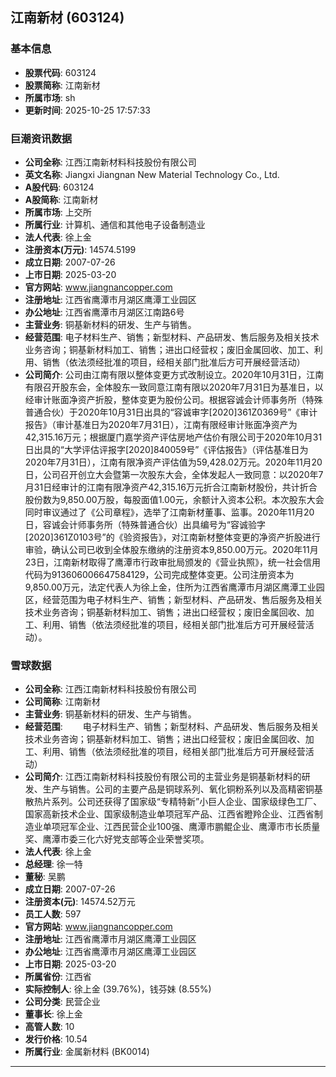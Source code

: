 ## 江南新材 (603124)

### 基本信息

- **股票代码**: 603124
- **股票简称**: 江南新材
- **所属市场**: sh
- **更新时间**: 2025-10-25 17:57:33

### 巨潮资讯数据

- **公司全称**: 江西江南新材料科技股份有限公司
- **英文名称**: Jiangxi Jiangnan New Material Technology Co., Ltd.
- **A股代码**: 603124
- **A股简称**: 江南新材
- **所属市场**: 上交所
- **所属行业**: 计算机、通信和其他电子设备制造业
- **法人代表**: 徐上金
- **注册资本(万元)**: 14574.5199
- **成立日期**: 2007-07-26
- **上市日期**: 2025-03-20
- **官方网站**: www.jiangnancopper.com
- **注册地址**: 江西省鹰潭市月湖区鹰潭工业园区
- **办公地址**: 江西省鹰潭市月湖区江南路6号
- **主营业务**: 铜基新材料的研发、生产与销售。
- **经营范围**: 电子材料生产、销售；新型材料、产品研发、售后服务及相关技术业务咨询；铜基新材料加工、销售；进出口经营权；废旧金属回收、加工、利用、销售（依法须经批准的项目，经相关部门批准后方可开展经营活动）
- **公司简介**: 公司由江南有限以整体变更方式改制设立。2020年10月31日，江南有限召开股东会，全体股东一致同意江南有限以2020年7月31日为基准日，以经审计账面净资产折股，整体变更为股份公司。根据容诚会计师事务所（特殊普通合伙）于2020年10月31日出具的“容诚审字[2020]361Z0369号”《审计报告》（审计基准日为2020年7月31日），江南有限经审计账面净资产为42,315.16万元；根据厦门嘉学资产评估房地产估价有限公司于2020年10月31日出具的“大学评估评报字[2020]840059号”《评估报告》（评估基准日为2020年7月31日），江南有限净资产评估值为59,428.02万元。2020年11月20日，公司召开创立大会暨第一次股东大会，全体发起人一致同意：以2020年7月31日经审计的江南有限净资产42,315.16万元折合江南新材股份，共计折合股份数为9,850.00万股，每股面值1.00元，余额计入资本公积。本次股东大会同时审议通过了《公司章程》，选举了江南新材董事、监事。2020年11月20日，容诚会计师事务所（特殊普通合伙）出具编号为“容诚验字[2020]361Z0103号”的《验资报告》，对江南新材整体变更的净资产折股进行审验，确认公司已收到全体股东缴纳的注册资本9,850.00万元。2020年11月23日，江南新材取得了鹰潭市行政审批局颁发的《营业执照》，统一社会信用代码为913606006647584129，公司完成整体变更。公司注册资本为9,850.00万元，法定代表人为徐上金，住所为江西省鹰潭市月湖区鹰潭工业园区，经营范围为电子材料生产、销售；新型材料、产品研发、售后服务及相关技术业务咨询；铜基新材料加工、销售；进出口经营权；废旧金属回收、加工、利用、销售（依法须经批准的项目，经相关部门批准后方可开展经营活动）。

### 雪球数据

- **公司全称**: 江西江南新材料科技股份有限公司
- **公司简称**: 江南新材
- **主营业务**: 铜基新材料的研发、生产与销售。
- **经营范围**: 　　电子材料生产、销售；新型材料、产品研发、售后服务及相关技术业务咨询；铜基新材料加工、销售；进出口经营权；废旧金属回收、加工、利用、销售（依法须经批准的项目，经相关部门批准后方可开展经营活动）
- **公司简介**: 江西江南新材料科技股份有限公司的主营业务是铜基新材料的研发、生产与销售。公司的主要产品是铜球系列、氧化铜粉系列以及高精密铜基散热片系列。公司还获得了国家级“专精特新”小巨人企业、国家级绿色工厂、国家高新技术企业、国家级制造业单项冠军产品、江西省瞪羚企业、江西省制造业单项冠军企业、江西民营企业100强、鹰潭市鹏鲲企业、鹰潭市市长质量奖、鹰潭市委三化六好党支部等企业荣誉奖项。
- **法人代表**: 徐上金
- **总经理**: 徐一特
- **董秘**: 吴鹏
- **成立日期**: 2007-07-26
- **注册资本(元)**: 14574.52万元
- **员工人数**: 597
- **官方网站**: www.jiangnancopper.com
- **注册地址**: 江西省鹰潭市月湖区鹰潭工业园区
- **办公地址**: 江西省鹰潭市月湖区鹰潭工业园区
- **上市日期**: 2025-03-20
- **所属省份**: 江西省
- **实际控制人**: 徐上金 (39.76%)，钱芬妹 (8.55%)
- **公司分类**: 民营企业
- **董事长**: 徐上金
- **高管人数**: 10
- **发行价格**: 10.54
- **所属行业**: 金属新材料 (BK0014)

---